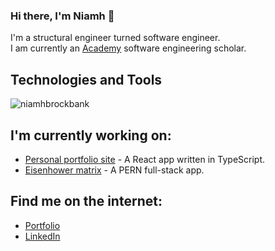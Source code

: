 <h3>Hi there, I'm Niamh 👋</h3>
I'm a structural engineer turned software engineer. 
<br>I am currently an <a href='https://academy.tech/'>Academy</a> software engineering scholar.

<h2>Technologies and Tools</h2>
<!---
dynamic version:
[![Top Langs](https://github-readme-stats.vercel.app/api/top-langs/?username=niamhbrockbank&layout=compact)](https://github.com/anuraghazra/github-readme-stats)
--->
<p><img src="https://github-readme-stats.vercel.app/api/top-langs?username=niamhbrockbank&show_icons=true&locale=en&layout=compact" alt="niamhbrockbank" /></p>

<h2>I'm currently working on:</h2>
<ul>
  <li><a href='https://niamh-brockbank.netlify.app'/>Personal portfolio site</a> - A React app written in TypeScript.</li>
  <li><a href='https://priorities-measure.netlify.app/'>Eisenhower matrix</a> - A PERN full-stack app.</li>
</ul>

<h2>Find me on the internet:</h2>
<ul>
  <li><a href='https://niamh-brockbank.netlify.app'>Portfolio</a></li>
  <li><a href='https://www.linkedin.com/in/niamh-brockbank/'>LinkedIn</a></li>
</ul>

<!---
niamhbrockbank/niamhbrockbank is a ✨ special ✨ repository because its `README.md` (this file) appears on your GitHub profile.
You can click the Preview link to take a look at your changes.
--->
